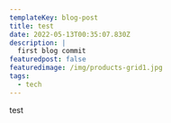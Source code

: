 ```yaml
---
templateKey: blog-post
title: test
date: 2022-05-13T00:35:07.830Z
description: |
  first blog commit
featuredpost: false
featuredimage: /img/products-grid1.jpg
tags:
  - tech
---
```

test